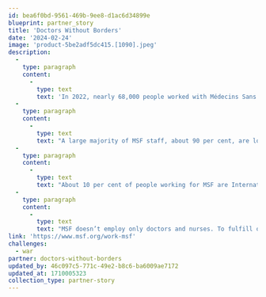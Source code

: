 ```yaml
---
id: bea6f0bd-9561-469b-9ee8-d1ac6d34899e
blueprint: partner_story
title: 'Doctors Without Borders'
date: '2024-02-24'
image: 'product-5be2adf5dc415.[1090].jpeg'
description:
  -
    type: paragraph
    content:
      -
        type: text
        text: 'In 2022, nearly 68,000 people worked with Médecins Sans Frontières and contributed to giving lifesaving medical assistance to people who would otherwise be denied access to healthcare, clean water and shelter.'
  -
    type: paragraph
    content:
      -
        type: text
        text: "A large majority of MSF staff, about 90 per cent, are locally hired in their country of residence, working for MSF assistance programmes in proximity with the people and communities we support, or in MSF offices around the world. \_"
  -
    type: paragraph
    content:
      -
        type: text
        text: "About 10 per cent of people working for MSF are Internationally Mobile Staff, specialists or senior managers hired on fixed-term contracts to carry out assignments in countries of intervention. \_"
  -
    type: paragraph
    content:
      -
        type: text
        text: "MSF doesn’t employ only doctors and nurses. To fulfill our social mission, we recruit employees from a large range of professions in the medical, finance, logistics, IT, administration, human resources, and communications fields, and in other areas. \_"
link: 'https://www.msf.org/work-msf'
challenges:
  - war
partner: doctors-without-borders
updated_by: 46c097c5-771c-49e2-b8c6-ba6009ae7172
updated_at: 1710005323
collection_type: partner-story
---
```

